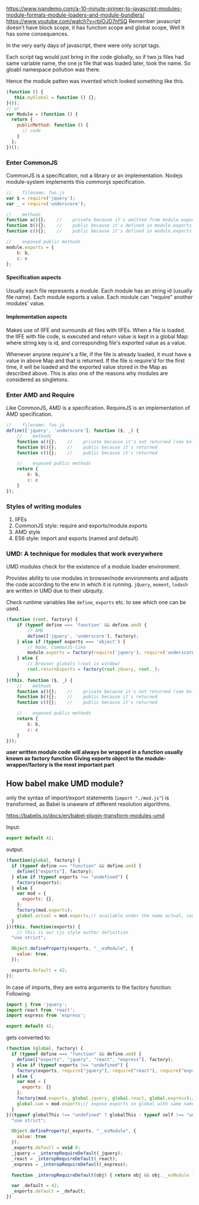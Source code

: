 https://www.jvandemo.com/a-10-minute-primer-to-javascript-modules-module-formats-module-loaders-and-module-bundlers/
https://www.youtube.com/watch?v=rblOJD7nfSQ
Remember javascript doesn't have block scope, it has function scope
and global scope, Well It has some consequences.

In the very early days of javascript,
there were only script tags.

Each script tag would just bring in the code globally,
so if two js files had same variable name, 
the one js file that was loaded later, took the name.
So gloabl namespace pollution was there.

Hence the module patten was invented which looked something like this.
``` js
(function () {
   this.myGlobal = function () {};
}());
// or
var Module = (function () {
  return {
    publicMethod: function () {
      // code
    }
  };
})();
```


### Enter CommonJS

CommonJS is a specification, not a library or an implementation.
Nodejs module-system implements this commonjs specification.

```js
//    filename: foo.js
var $ = require('jquery');
var _ = require('underscore');

//    methods
function a(){};    //    private because it's omitted from module.exports (see below)
function b(){};    //    public because it's defined in module.exports
function c(){};    //    public because it's defined in module.exports

//    exposed public methods
module.exports = {
    b: b,
    c: c
};
```

#### Specification aspects
Usually each file represents a module.
Each module has an string id (usually file name).
Each module exports a value.
Each module can "require" another modules' value.

#### Implementation aspects
Makes use of IIFE and surrounds all files with IIFEs.
When a file is loaded. the IIFE with file code, is executed
and return value is kept in a global Map: where string key is id,
and corresponding file's exported value as a value.

Whenever anyone require's a file, if the file is already loaded,
it must have a value in above Map and that is returned.
If the file is require'd for the first time, it will be loaded and the
exported value stored in the Map as described above.
This is also one of the reasons why modules are considered as singletons.

### Enter AMD and Require

Like CommonJS, AMD is a specification.
RequireJS is an implementation of AMD specification.

```js
//    filename: foo.js
define(['jquery', 'underscore'], function ($, _) {
    //    methods
    function a(){};    //    private because it's not returned (see below)
    function b(){};    //    public because it's returned
    function c(){};    //    public because it's returned

    //    exposed public methods
    return {
        b: b,
        c: c
    }
});
```

### Styles of writing modules

1. IIFEs
2. CommonJS style: require and exports/module.exports
3. AMD style
4. ES6 style: import and exports (named and default)

### UMD: A technique for modules that work everywhere

UMD modules check for the existence of a module loader environment.

Provides ability to use modules in browser/node environments
and adjusts the code according to the env in which it is running.
`jQuery`, `moment`, `lodash` are written in UMD due to their ubiquity.

Check runtime variables like `define`, `exports` etc.
to see which one can be used.
```js
(function (root, factory) {
    if (typeof define === 'function' && define.amd) {
        // AMD
        define(['jquery', 'underscore'], factory);
    } else if (typeof exports === 'object') {
        // Node, CommonJS-like
        module.exports = factory(require('jquery'), require('underscore'));
    } else {
        // Browser globals (root is window)
        root.returnExports = factory(root.jQuery, root._);
    }
}(this, function ($, _) {
    //    methods
    function a(){};    //    private because it's not returned (see below)
    function b(){};    //    public because it's returned
    function c(){};    //    public because it's returned

    //    exposed public methods
    return {
        b: b,
        c: c
    }
}));
```

**user written module code will always be wrapped in a function usually known as factory function**
**Giving exports object to the module-wrapper/factory is the most important part**

## How babel make UMD module?

only the syntax of import/export statements (`import "./mod.js"`) is transformed, as Babel is unaware of different resolution algorithms.

https://babeljs.io/docs/en/babel-plugin-transform-modules-umd

Input:
```js
export default 42;
```

output:
```js
(function(global, factory) {
  if (typeof define === "function" && define.amd) {
    define(["exports"], factory);
  } else if (typeof exports !== "undefined") {
    factory(exports);
  } else {
    var mod = {
      exports: {},
    };
    factory(mod.exports);
    global.actual = mod.exports;// available under the name actual, could also have used the filename
  }
})(this, function(exports) {
    // this is our cjs style author definition
  "use strict";

  Object.defineProperty(exports, "__esModule", {
    value: true,
  });

  exports.default = 42;
});
```

In case of imports, they are extra arguments to the factory function:
Following:
```js
import j from 'jquery';
import react from 'react';
import express from 'express';

export default 42;
```
gets converted to:
```js
(function (global, factory) {
  if (typeof define === "function" && define.amd) {
    define(["exports", "jquery", "react", "express"], factory);
  } else if (typeof exports !== "undefined") {
    factory(exports, require("jquery"), require("react"), require("express"));
  } else {
    var mod = {
      exports: {}
    };
    factory(mod.exports, global.jquery, global.react, global.express);// first arg is exports, rest are imported deps
    global.sum = mod.exports;// expose exports on global with same name as file
  }
})(typeof globalThis !== "undefined" ? globalThis : typeof self !== "undefined" ? self : this, function (_exports, _jquery, _react, _express) {
  "use strict";

  Object.defineProperty(_exports, "__esModule", {
    value: true
  });
  _exports.default = void 0;
  _jquery = _interopRequireDefault(_jquery);
  _react = _interopRequireDefault(_react);
  _express = _interopRequireDefault(_express);

  function _interopRequireDefault(obj) { return obj && obj.__esModule ? obj : { default: obj }; }

  var _default = 42;
  _exports.default = _default;
})
```